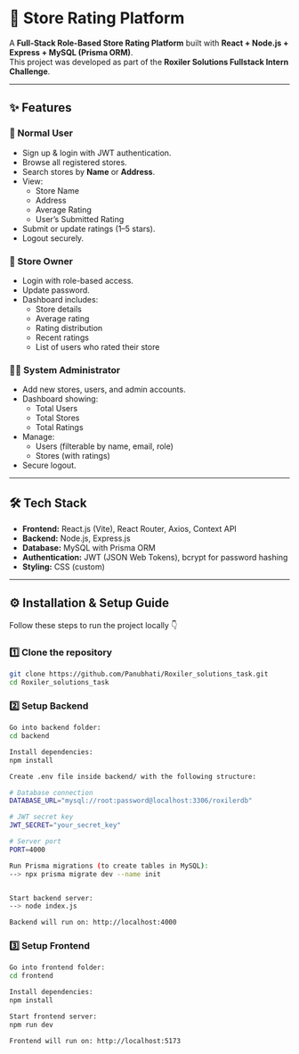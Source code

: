 # 🏪 Store Rating Platform

A **Full-Stack Role-Based Store Rating Platform** built with **React + Node.js + Express + MySQL (Prisma ORM)**.  
This project was developed as part of the **Roxiler Solutions Fullstack Intern Challenge**.

---

## ✨ Features

### 👤 Normal User
- Sign up & login with JWT authentication.
- Browse all registered stores.
- Search stores by **Name** or **Address**.
- View:
  - Store Name
  - Address
  - Average Rating
  - User’s Submitted Rating
- Submit or update ratings (1–5 stars).
- Logout securely.

### 🏪 Store Owner
- Login with role-based access.
- Update password.
- Dashboard includes:
  - Store details
  - Average rating
  - Rating distribution
  - Recent ratings
  - List of users who rated their store

### 👨‍💻 System Administrator
- Add new stores, users, and admin accounts.
- Dashboard showing:
  - Total Users
  - Total Stores
  - Total Ratings
- Manage:
  - Users (filterable by name, email, role)
  - Stores (with ratings)
- Secure logout.

---

## 🛠️ Tech Stack

- **Frontend:** React.js (Vite), React Router, Axios, Context API  
- **Backend:** Node.js, Express.js  
- **Database:** MySQL with Prisma ORM  
- **Authentication:** JWT (JSON Web Tokens), bcrypt for password hashing  
- **Styling:** CSS (custom)  

---

## ⚙️ Installation & Setup Guide

Follow these steps to run the project locally 👇

### 1️⃣ Clone the repository
```bash
git clone https://github.com/Panubhati/Roxiler_solutions_task.git
cd Roxiler_solutions_task
```
### 2️⃣ Setup Backend
```bash
Go into backend folder:
cd backend

Install dependencies:
npm install

Create .env file inside backend/ with the following structure:

# Database connection
DATABASE_URL="mysql://root:password@localhost:3306/roxilerdb"

# JWT secret key
JWT_SECRET="your_secret_key"

# Server port
PORT=4000

Run Prisma migrations (to create tables in MySQL):
--> npx prisma migrate dev --name init


Start backend server:
--> node index.js

Backend will run on: http://localhost:4000
```
### 3️⃣ Setup Frontend
```bash
Go into frontend folder:
cd frontend

Install dependencies:
npm install

Start frontend server:
npm run dev

Frontend will run on: http://localhost:5173

```
